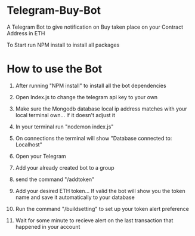 # Telegram-Buy-Bot

A Telegram Bot to give notification on Buy taken place on your Contract Address in ETH

To Start run NPM install to install all packages
# How to use the Bot

1. After running "NPM install" to install all the bot dependencies

2. Open Index.js to change the telegram api key to your own

3. Make sure the Mongodb database local ip address matches with your local terminal own... If it doesn't adjust it

4. In your terminal run "nodemon index.js"

5. On connections the terminal will show "Database connected to: Localhost"

6. Open your Telegram

7. Add your already created bot to a group

8. send the command "/addtoken"

9. Add your desired ETH token... If valid the bot will show you the token name and save it automatically to your database

10. Run the command "/buildsetting" to set up your token alert preference

11. Wait for some minute to recieve alert on the last transaction that happened in your account
